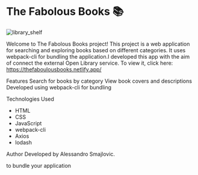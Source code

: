 # The Fabolous Books 📚


![library_shelf](https://github.com/Smajl95/JavaScriptProjectAdvanced/assets/153779435/ae9e6867-2bf7-4e61-b769-070f96f5942e)




Welcome to The Fabolous Books project! This project is a web application for searching and exploring books based on different categories. It uses webpack-cli for bundling the application.I developed this app  with the aim of connect the external Open Library service. To view it, click here: https://thefaboulousbooks.netlify.app/





Features
Search for books by category
View book covers and descriptions
Developed using webpack-cli for bundling


Technologies Used
- HTML
- CSS
- JavaScript
- webpack-cli
- Axios
- lodash


Author
Developed by Alessandro Smajlovic.


to bundle your application
